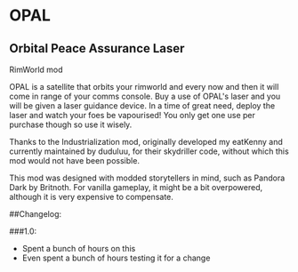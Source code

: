# OPAL
## Orbital Peace Assurance Laser
RimWorld mod

OPAL is a satellite that orbits your rimworld and every now and then it will come in range of your comms console. Buy a use of OPAL's laser and you will be given a laser guidance device. In a time of great need, deploy the laser and watch your foes be vapourised! You only get one use per purchase though so use it wisely.

Thanks to the Industrialization mod, originally developed my eatKenny and currently maintained by duduluu, for their skydriller code, without which this mod would not have been possible.

This mod was designed with modded storytellers in mind, such as Pandora Dark by Britnoth. For vanilla gameplay, it might be a bit overpowered, although it is very expensive to compensate.

##Changelog:

###1.0:
* Spent a bunch of hours on this
* Even spent a bunch of hours testing it for a change